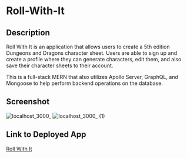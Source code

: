# Roll-With-It

## Description
Roll With It is an application that allows users to create a 5th edition Dungeons and Dragons character sheet. Users are able to sign up and create a profile where they can generate characters, edit them, and also save their character sheets to their account.

This is a full-stack MERN that also utilizes Apollo Server, GraphQL, and Mongoose to help perform backend operations on the database.

## Screenshot
![localhost_3000_](https://user-images.githubusercontent.com/26229422/198838273-70cf1197-1283-4caf-bae5-d540615eae91.png)
![localhost_3000_ (1)](https://user-images.githubusercontent.com/26229422/198838274-23e2cbb2-ced7-4f3c-8aac-e8d4f2d7a016.png)

## Link to Deployed App
[Roll With It]()
